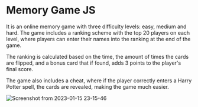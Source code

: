 # Memory Game JS

It is an online memory game with three difficulty levels: easy, medium and hard. The game includes a ranking scheme with the top 20 players on each level, where players can enter their names into the ranking at the end of the game.

The ranking is calculated based on the time, the amount of times the cards are flipped, and a bonus card that if found, adds 3 points to the player's final score.

The game also includes a cheat, where if the player correctly enters a Harry Potter spell, the cards are revealed, making the game much easier.

![Screenshot from 2023-01-15 23-15-46](https://user-images.githubusercontent.com/12699849/212585326-9a1e3749-af17-4734-83f7-51c07e7f79d5.png)
